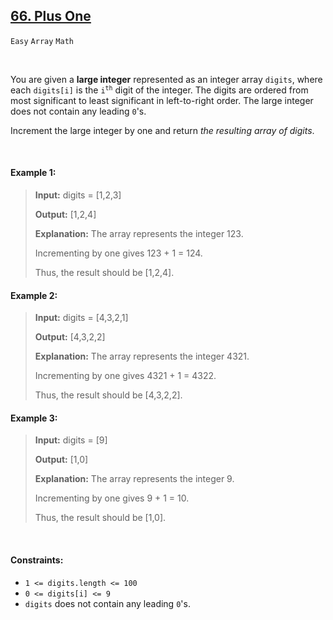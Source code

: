 ## [66. Plus One](https://leetcode.com/problems/plus-one/)

<code>Easy</code> <code>Array</code> <code>Math</code>

<br>

You are given a __large integer__ represented as an integer array <code>digits</code>, where each <code>digits[i]</code> is the <code>i<sup>th</sup></code> digit of the integer. The digits are ordered from most significant to least significant in left-to-right order. The large integer does not contain any leading <code>0</code>'s.

Increment the large integer by one and return *the resulting array of digits*.

<br>

#### Example 1:

> __Input:__ digits = [1,2,3]
>
> __Output:__ [1,2,4]
>
> __Explanation:__ The array represents the integer 123.
>
> Incrementing by one gives 123 + 1 = 124.
>
> Thus, the result should be [1,2,4].

#### Example 2:

> __Input:__ digits = [4,3,2,1]
>
> __Output:__ [4,3,2,2]
>
> __Explanation:__ The array represents the integer 4321.
>
> Incrementing by one gives 4321 + 1 = 4322.
>
> Thus, the result should be [4,3,2,2].

#### Example 3:

> __Input:__ digits = [9]
>
> __Output:__ [1,0]
>
> __Explanation:__ The array represents the integer 9.
>
> Incrementing by one gives 9 + 1 = 10.
>
> Thus, the result should be [1,0].

<br>

#### Constraints:

- <code>1 <= digits.length <= 100</code>
- <code>0 <= digits[i] <= 9</code>
- <code>digits</code> does not contain any leading <code>0</code>'s.
